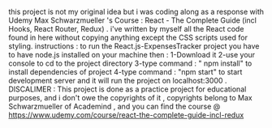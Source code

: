 this project is not my original idea but i was coding along as a response with Udemy Max Schwarzmueller 's Course :  React - The Complete Guide (incl Hooks, React Router, Redux) . i've written by myself all the React code found in here  without copying anything except the CSS scripts used for styling.
instructions : 
to run the React.js-ExpensesTracker project you have to have node.js installed on your machine then : 
        1-Download it 
        2-use your console to cd to the project directory
        3-type command : " npm install" to install dependencies of project
        4-type command : "npm start" to start development server and it will run the project on localhost:3000      .
DISCALIMER : This project is done as a practice project for educational purposes, and i don't owe the copyrights of it , copyrights belong to Max Schwarzmueller of Academind , and you can find the course @ https://www.udemy.com/course/react-the-complete-guide-incl-redux
